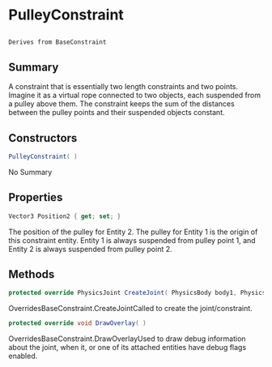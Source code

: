 # PulleyConstraint

## 
```c#
Derives from BaseConstraint
```

## Summary

A constraint that is essentially two length constraints and two points. Imagine it as a virtual rope connected to two objects, each suspended from a pulley above them.
The constraint keeps the sum of the distances between the pulley points and their suspended objects constant.
## Constructors

```c#
PulleyConstraint( ) 
```
No Summary
## Properties

```c#
Vector3 Position2 { get; set; } 
```
The position of the pulley for Entity 2.
The pulley for Entity 1 is the origin of this constraint entity.
Entity 1 is always suspended from pulley point 1, and Entity 2 is always suspended from pulley point 2.
## Methods

```c#
protected override PhysicsJoint CreateJoint( PhysicsBody body1, PhysicsBody body2) 
```
OverridesBaseConstraint.CreateJointCalled to create the joint/constraint.
```c#
protected override void DrawOverlay( ) 
```
OverridesBaseConstraint.DrawOverlayUsed to draw debug information about the joint, when it, or one of its attached entities have debug flags enabled.
